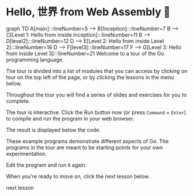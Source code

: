 # Hello, 世界 from Web Assembly :satellite:
<span id="chart" class="mermaid">
graph TD
    A[main]:::lineNumber=5 --> B[Inception]:::lineNumber=7
    B --> C[Level 1: Hello from inside Inception]:::lineNumber=11
    B --> D[level2]:::lineNumber=12
    D --> E[Level 2: Hello from inside Level 2]:::lineNumber=16
    D --> F[level3]:::lineNumber=17
    F --> G[Level 3: Hello from inside Level 3]:::lineNumber=21
</span>
Welcome to a tour of the Go programming language.

The tour is divided into a list of modules that you can
access by clicking on
<a style="cursor: pointer" onclick="highlight('[title=tour]')">tour</a> on the top left of the page, or by clicking the lessons in the menu below.

Throughout the tour you will find a series of slides and exercises for you
to complete.

The tour is interactive. Click the
<a style="cursor: pointer" onclick="highlightAndClick('#runButton')">Run</a> button now
(or press `Command` + `Enter`) to compile and run the program in your web browser.

The result is displayed below the code.

These example programs demonstrate different aspects of Go. The programs in the tour are meant to be starting points for your own experimentation.

Edit the program and run it again.

When you're ready to move on, click the next lesson below.
<div class="nextLink"><a onclick="nextOpen()">next lesson</a></div>
